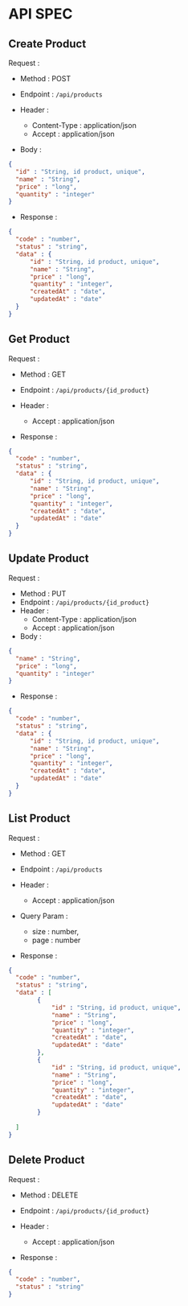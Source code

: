 # API SPEC

## Create Product

Request :
- Method : POST
- Endpoint : `/api/products`
- Header : 
    - Content-Type : application/json
    - Accept : application/json
    
- Body : 

```json
{
  "id" : "String, id product, unique",
  "name" : "String",
  "price" : "long",
  "quantity" : "integer"
}
```

- Response : 

```json
{
  "code" : "number",
  "status" : "string",
  "data" : {
      "id" : "String, id product, unique",
      "name" : "String",
      "price" : "long",
      "quantity" : "integer",
      "createdAt" : "date",
      "updatedAt" : "date"
  }
}
```


## Get Product

Request :
- Method : GET
- Endpoint : `/api/products/{id_product}`
- Header : 
    - Accept : application/json
    
- Response : 

```json
{
  "code" : "number",
  "status" : "string",
  "data" : {
      "id" : "String, id product, unique",
      "name" : "String",
      "price" : "long",
      "quantity" : "integer",
      "createdAt" : "date",
      "updatedAt" : "date"
  }
}
```


## Update Product

Request :
- Method : PUT
- Endpoint : `/api/products/{id_product}`
- Header : 
    - Content-Type : application/json
    - Accept : application/json
- Body : 

```json
{
  "name" : "String",
  "price" : "long",
  "quantity" : "integer"
}
```

- Response : 

```json
{
  "code" : "number",
  "status" : "string",
  "data" : {
      "id" : "String, id product, unique",
      "name" : "String",
      "price" : "long",
      "quantity" : "integer",
      "createdAt" : "date",
      "updatedAt" : "date"
  }
}
```


## List Product

Request :
- Method : GET
- Endpoint : `/api/products`
- Header : 
    - Accept : application/json
- Query Param : 
    - size : number,
    - page : number
    
- Response : 

```json
{
  "code" : "number",
  "status" : "string",
  "data" : [
        {
            "id" : "String, id product, unique",
            "name" : "String",
            "price" : "long",
            "quantity" : "integer",
            "createdAt" : "date",
            "updatedAt" : "date"
        },
        {
            "id" : "String, id product, unique",
            "name" : "String",
            "price" : "long",
            "quantity" : "integer",
            "createdAt" : "date",
            "updatedAt" : "date"
        }
        
  ]
}
```

## Delete Product

Request :
- Method : DELETE
- Endpoint : `/api/products/{id_product}`
- Header : 
    - Accept : application/json
    
- Response : 

```json
{
  "code" : "number",
  "status" : "string"
}
```


